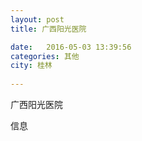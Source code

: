 ```yaml
--- 
layout: post 
title: 广西阳光医院

date:   2016-05-03 13:39:56 
categories: 其他  
city: 桂林
  
--- 
```

   
广西阳光医院

信息

